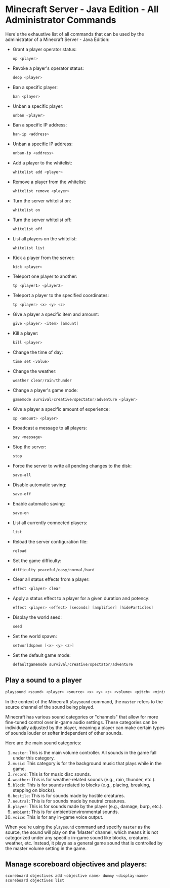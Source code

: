 # **Minecraft Server - Java Edition - All Administrator Commands**

Here's the exhaustive list of all commands that can be used by the administrator of a Minecraft Server - Java Edition:

- Grant a player operator status:

    ```java
    op <player>
    ```

- Revoke a player's operator status:

    ```java
    deop <player>
    ```

- Ban a specific player:

    ```java
    ban <player>
    ```

- Unban a specific player:

    ```java
    unban <player>
    ```

- Ban a specific IP address:

    ```java
    ban-ip <address>
    ```

- Unban a specific IP address:

    ```java
    unban-ip <address>
    ```

- Add a player to the whitelist:

    ```java
    whitelist add <player>
    ```

- Remove a player from the whitelist:

    ```java
    whitelist remove <player>
    ```

- Turn the server whitelist on:

    ```java
    whitelist on
    ```

- Turn the server whitelist off:

    ```java
    whitelist off
    ```

- List all players on the whitelist:

    ```java
    whitelist list
    ```

- Kick a player from the server:

    ```java
    kick <player>
    ```

- Teleport one player to another:

    ```java
    tp <player1> <player2>
    ```

- Teleport a player to the specified coordinates:

    ```java
    tp <player> <x> <y> <z>
    ```

- Give a player a specific item and amount:

    ```java
    give <player> <item> [amount]
    ```

- Kill a player:

    ```java
    kill <player>
    ```

- Change the time of day:

    ```java
    time set <value>
    ```

- Change the weather:

    ```java
    weather clear/rain/thunder
    ```

- Change a player's game mode:

    ```java
    gamemode survival/creative/spectator/adventure <player>
    ```

- Give a player a specific amount of experience:

    ```java
    xp <amount> <player>
    ```

- Broadcast a message to all players:

    ```java
    say <message>
    ```

- Stop the server:

    ```java
    stop
    ```

- Force the server to write all pending changes to the disk:

    ```java
    save-all
    ```

- Disable automatic saving:

    ```java
    save-off
    ```

- Enable automatic saving:

    ```java
    save-on
    ```

- List all currently connected players:

    ```java
    list
    ```

- Reload the server configuration file:

    ```java
    reload
    ```

- Set the game difficulty:

    ```java
    difficulty peaceful/easy/normal/hard
    ```

- Clear all status effects from a player:

    ```java
    effect <player> clear
    ```

- Apply a status effect to a player for a given duration and potency:

    ```java
    effect <player> <effect> [seconds] [amplifier] [hideParticles]
    ```

- Display the world seed:

    ```java
    seed
    ```

- Set the world spawn:

    ```java
    setworldspawn [<x> <y> <z>]
    ```

- Set the default game mode:

    ```java
    defaultgamemode survival/creative/spectator/adventure
    ```

## Play a sound to a player

```java
playsound <sound> <player> <source> <x> <y> <z> <volume> <pitch> <minimumVolume>
```

In the context of the Minecraft `playsound` command, the `master` refers to the source channel of the sound being played.

Minecraft has various sound categories or "channels" that allow for more fine-tuned control over in-game audio settings. These categories can be individually adjusted by the player, meaning a player can make certain types of sounds louder or softer independent of other sounds.

Here are the main sound categories:

1. `master`: This is the main volume controller. All sounds in the game fall under this category.
2. `music`: This category is for the background music that plays while in the game.
3. `record`: This is for music disc sounds.
4. `weather`: This is for weather-related sounds (e.g., rain, thunder, etc.).
5. `block`: This is for sounds related to blocks (e.g., placing, breaking, stepping on blocks).
6. `hostile`: This is for sounds made by hostile creatures.
7. `neutral`: This is for sounds made by neutral creatures.
8. `player`: This is for sounds made by the player (e.g., damage, burp, etc.).
9. `ambient`: This is for ambient/environmental sounds.
10. `voice`: This is for any in-game voice output.

When you're using the `playsound` command and specify `master` as the source, the sound will play on the 'Master' channel, which means it is not categorized under any specific in-game sound like blocks, creatures, weather, etc. Instead, it plays as a general game sound that is controlled by the master volume setting in the game.

## Manage scoreboard objectives and players:

```java
scoreboard objectives add <objective name> dummy <display-name>
scoreboard objectives list
```

